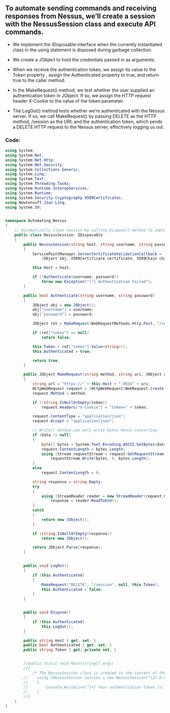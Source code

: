 ## To automate sending commands and receiving responses from Nessus, we’ll create a session with the NessusSession class and execute API commands.

* We implement the IDisposable interface when the currently instantiated class in the using statement is disposed during garbage collection.

* We create a JObject to hold the credentials passed in as arguments.

* When we receive the authentication token, we assign its value to the Token property , assign the Authenticated property to true, and return true to the caller method.

* In the MakeRequest() method, we test whether the user supplied an authentication token in JObject. If so, we assign the HTTP request header X-Cookie to the value of the token parameter.

* The LogOut() method tests whether we’re authenticated with the Nessus server. If so, we call
MakeRequest() by passing DELETE as the HTTP method; /session as the URI; and the authentication token, which sends a DELETE HTTP request to the Nessus server, effectively logging us out.


### Code:

```csharp
using System;
using System.Net;
using System.Net.Http;
using System.Net.Security;
using System.Collections.Generic;
using System.Linq;
using System.Text;
using System.Threading.Tasks;
using System.Runtime.InteropServices;
using System.Runtime;
using System.Security.Cryptography.X509Certificates;
using Newtonsoft.Json.Linq;
using System.IO;


namespace Automating_Nessus
{
    // Automatically clean session by calling Dispose() method to implement in an using statement here
    public class NessusSession: IDisposable
    {
        public NessusSession(string host, string username, string password)
        {
            ServicePointManager.ServerCertificateValidationCallback =
                (Object obj, X509Certificate certificate, X509Chain chain, SslPolicyErrors errors) => true;

            this.Host = host;

            if (!Authenticate(username, password))
                throw new Exception("[!] Authentication Failed");
        }

        public bool Authenticate(string username, string password)
        {
            JObject obj = new JObject();
            obj["username"] = username;
            obj["password"] = password;

            JObject ret = MakeRequest(WebRequestMethods.Http.Post, "/session", obj);

            if (ret["token"] == null)
                return false;

            this.Token = ret["token"].Value<string>();
            this.Authenticated = true;

            return true;
        }

        public JObject MakeRequest(string method, string uri, JObject data = null, string token = null)
        {
            string url = "https://" + this.Host + ":8834" + uri;
            HttpWebRequest request = (HttpWebRequest)WebRequest.Create(url);
            request.Method = method;

            if (!string.IsNullOrEmpty(token))
                request.Headers["X-Cookie"] = "token=" + token;

            request.ContentType = "application/json";
            request.Accept = "application/json";

            // Write() method can only write bytes hence converting 
            if (data != null)
            {
                byte[] bytes = System.Text.Encoding.ASCII.GetBytes(data.ToString());
                request.ContentLength = bytes.Length;
                using (Stream requestStream = request.GetRequestStream())
                    requestStream.Write(bytes, 0, bytes.Length);
            }
            else
                request.ContentLength = 0;

            string response = string.Empty;
            try
            {
                using (StreamReader reader = new StreamReader(request.GetResponse().GetResponseStream()))
                    response = reader.ReadToEnd();
            }
            catch
            {
                return new JObject();
            }

            if (string.IsNullOrEmpty(response))
                return new JObject();

            return JObject.Parse(response);
        }


        public void LogOut()
        {
            if (this.Authenticated)
            {
                MakeRequest("DELETE", "/session", null, this.Token);
                this.Authenticated = false;
            }
        }


        public void Dispose()
        {
            if (this.Authenticated)
                this.LogOut();
        }

        public string Host { get; set; }
        public bool Authenticated { get; set; }
        public string Token { get; private set; }


        //public static void Main(string[] args)
        //{
            /* The NessusSession class is created in the context of the using block, which will implement the IDispose() method at the expiration of the using blocks scope.*/
        //    using (NessusSession session = new NessusSession("127.0.0.1", "user", "sexypass"))
        //    {
        //        Console.WriteLine("[+] Your authentication token is: " + session.Token);
        //    }
        //}
    }
}

```